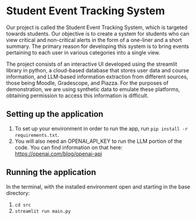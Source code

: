 # Student Event Tracking System
Our project is called the Student Event Tracking System, which is targeted towards students. Our objective is to create a system for students who can view critical and non-critical alerts in the form of a one-liner and a short summary. The primary reason for developing this system is to bring events pertaining to each user in various categories into a single view. 

The project consists of an interactive UI developed using the streamlit library in python, a cloud-based database that stores user data and course information, and LLM-based information extraction from different sources, those being Moodle, Gradescope, and Piazza. For the purposes of demonstration, we are using synthetic data to emulate these platforms, obtaining permission to access this information is difficult.

## Setting up the application
1. To set up your environment in order to run the app, run `pip install -r requirements.txt`.
2. You will also need an OPENAI_API_KEY to run the LLM portion of the code. You can find information on that here: https://openai.com/blog/openai-api

## Running the application
In the terminal, with the installed environment open and starting in the base directory:
1. `cd src`
2. `streamlit run main.py`
```
